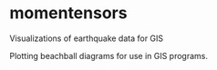 # momentensors
Visualizations of earthquake data for GIS

Plotting beachball diagrams for use in GIS programs. 
